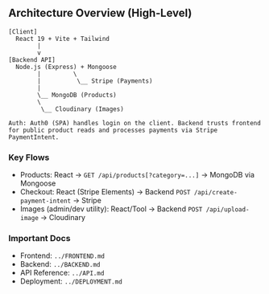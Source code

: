 ## Architecture Overview (High‑Level)

```
[Client]
  React 19 + Vite + Tailwind
        |
        v
[Backend API]
  Node.js (Express) + Mongoose
        |         \
        |          \__ Stripe (Payments)
        |
        \__ MongoDB (Products)
        \
         \__ Cloudinary (Images)

Auth: Auth0 (SPA) handles login on the client. Backend trusts frontend for public product reads and processes payments via Stripe PaymentIntent.
```

### Key Flows
- Products: React → `GET /api/products[?category=...]` → MongoDB via Mongoose
- Checkout: React (Stripe Elements) → Backend `POST /api/create-payment-intent` → Stripe
- Images (admin/dev utility): React/Tool → Backend `POST /api/upload-image` → Cloudinary

### Important Docs
- Frontend: `../FRONTEND.md`
- Backend: `../BACKEND.md`
- API Reference: `../API.md`
- Deployment: `../DEPLOYMENT.md`












